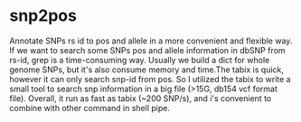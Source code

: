 # snp2pos
Annotate SNPs rs id to pos and allele in a more convenient and flexible way.
If we want to search some SNPs pos and allele information in dbSNP from rs-id, grep is a time-consuming way. Usually we build a dict for whole genome SNPs, but it's also consume memory and time.The tabix is quick, however it can only search snp-id from pos.
So I utilized the tabix to write a small tool to search snp information in a big file (>15G, db154 vcf format file). Overall, it run as fast as tabix (~200 SNP/s), and i's convenient to combine with other command in shell pipe.
